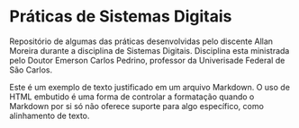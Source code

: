 # Práticas de Sistemas Digitais

Repositório de algumas das práticas desenvolvidas pelo discente Allan Moreira durante a disciplina de Sistemas Digitais. Disciplina esta ministrada pelo Doutor Emerson Carlos Pedrino, professor da Univerisade Federal de São Carlos.


<p align="centralize">
Este é um exemplo de texto justificado em um arquivo Markdown. O uso de HTML embutido é uma forma de controlar a formatação quando o Markdown por si só não oferece suporte para algo específico, como alinhamento de texto.
</p>
